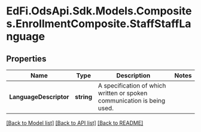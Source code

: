 # EdFi.OdsApi.Sdk.Models.Composites.EnrollmentComposite.StaffStaffLanguage
## Properties

Name | Type | Description | Notes
------------ | ------------- | ------------- | -------------
**LanguageDescriptor** | **string** | A specification of which written or spoken communication is being used. | 

[[Back to Model list]](../README.md#documentation-for-models) [[Back to API list]](../README.md#documentation-for-api-endpoints) [[Back to README]](../README.md)

